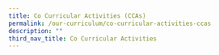 ```yaml
---
title: Co Curricular Activities (CCAs)
permalink: /our-curriculum/co-curricular-activities-ccas
description: ""
third_nav_title: Co Curricular Activities
---
```

